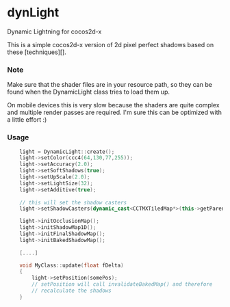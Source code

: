dynLight
========

Dynamic Lightning for cocos2d-x

This is a simple cocos2d-x version of 2d pixel perfect shadows based on these [techniques][].

### Note

Make sure that the shader files are in your resource path, so they can be found when the DynamicLight class tries to load them up.

On mobile devices this is very slow because the shaders are quite complex and multiple render passes are required. I'm sure this can be optimized with a little effort :)

### Usage

```c++
    light = DynamicLight::create();
    light->setColor(ccc4(64,130,77,255));
    light->setAccuracy(2.0);
    light->setSoftShadows(true);
    light->setUpScale(2.0);
    light->setLightSize(32);
    light->setAdditive(true);
    
    // this will set the shadow casters
    light->setShadowCasters(dynamic_cast<CCTMXTiledMap*>(this->getParent())->layerNamed("myMap"));

    light->initOcclusionMap();
    light->initShadowMap1D();
    light->initFinalShadowMap();
    light->initBakedShadowMap();
    
    [....]

    void MyClass::update(float fDelta)
    {
        light->setPosition(somePos);
        // setPosition will call invalidateBakedMap() and therefore
        // recalculate the shadows
    }
```

[here]: https://github.com/mattdesl/lwjgl-basics/wiki/2D-Pixel-Perfect-Shadows
